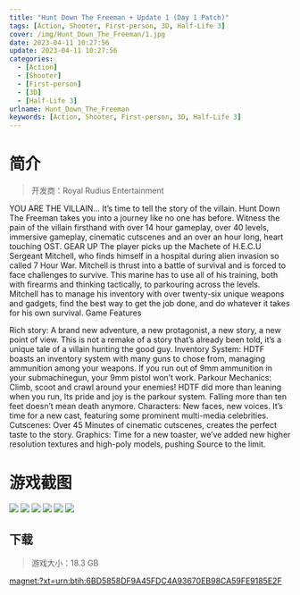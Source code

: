 ```yaml
---
title: "Hunt Down The Freeman + Update 1 (Day 1 Patch)"
tags: [Action, Shooter, First-person, 3D, Half-Life 3]
cover: /img/Hunt_Down_The_Freeman/1.jpg
date: 2023-04-11 10:27:56
update: 2023-04-11 10:27:56
categories: 
  - [Action]
  - [Shooter]
  - [First-person]
  - [3D]
  - [Half-Life 3]
urlname: Hunt_Down_The_Freeman
keywords: [Action, Shooter, First-person, 3D, Half-Life 3]
---
```

# 简介

> 开发商：Royal Rudius Entertainment

YOU ARE THE VILLAIN…
It’s time to tell the story of the villain. Hunt Down The Freeman takes you into a journey like no one has before. Witness the pain of the villain firsthand with over 14 hour gameplay, over 40 levels, immersive gameplay, cinematic cutscenes and an over an hour long, heart touching OST.
GEAR UP
The player picks up the Machete of H.E.C.U Sergeant Mitchell, who finds himself in a hospital during alien invasion so called 7 Hour War. Mitchell is thrust into a battle of survival and is forced to face challenges to survive. This marine has to use all of his training, both with firearms and thinking tactically, to parkouring across the levels. Mitchell has to manage his inventory with over twenty-six unique weapons and gadgets, find the best way to get the job done, and do whatever it takes for his own survival.
Game Features

Rich story: A brand new adventure, a new protagonist, a new story, a new point of view. This is not a remake of a story that’s already been told, it’s a unique tale of a villain hunting the good guy.
Inventory System: HDTF boasts an inventory system with many guns to chose from, managing ammunition among your weapons. If you run out of 9mm ammunition in your submachinegun, your 9mm pistol won’t work.
Parkour Mechanics: Climb, scoot and crawl around your enemies! HDTF did more than leaning when you run, Its pride and joy is the parkour system. Falling more than ten feet doesn’t mean death anymore.
Characters: New faces, new voices. It’s time for a new cast, featuring some prominent multi-media celebrities.
Cutscenes: Over 45 Minutes of cinematic cutscenes, creates the perfect taste to the story.
Graphics: Time for a new toaster, we’ve added new higher resolution textures and high-poly models, pushing Source to the limit.

# 游戏截图

![](/img/Hunt_Down_The_Freeman/2.jpg)
![](/img/Hunt_Down_The_Freeman/3.jpg)
![](/img/Hunt_Down_The_Freeman/4.jpg)
![](/img/Hunt_Down_The_Freeman/5.jpg)
![](/img/Hunt_Down_The_Freeman/6.jpg)
![](/img/Hunt_Down_The_Freeman/7.jpg)


## 下载

> 游戏大小：18.3 GB

[magnet:?xt=urn:btih:6BD5858DF9A45FDC4A93670EB98CA59FE9185E2F](magnet:?xt=urn:btih:6BD5858DF9A45FDC4A93670EB98CA59FE9185E2F)